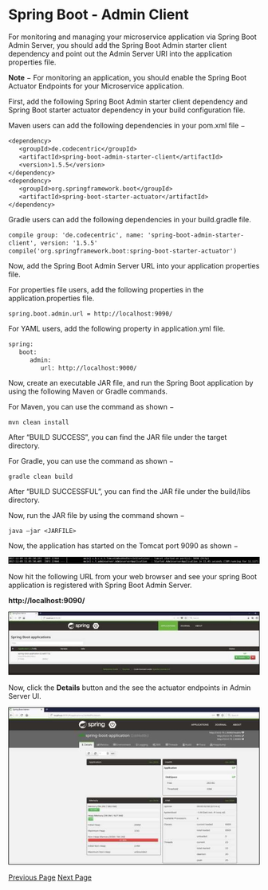 # Spring Boot - Admin Client
For monitoring and managing your microservice application via Spring Boot Admin Server, you should add the Spring Boot Admin starter client dependency and point out the Admin Server URI into the application properties file.

**Note** − For monitoring an application, you should enable the Spring Boot Actuator Endpoints for your Microservice application.

First, add the following Spring Boot Admin starter client dependency and Spring Boot starter actuator dependency in your build configuration file.

Maven users can add the following dependencies in your pom.xml file −

```
<dependency>
   <groupId>de.codecentric</groupId>
   <artifactId>spring-boot-admin-starter-client</artifactId>
   <version>1.5.5</version>
</dependency>
<dependency>
   <groupId>org.springframework.boot</groupId>
   <artifactId>spring-boot-starter-actuator</artifactId>
</dependency>
```
Gradle users can add the following dependencies in your build.gradle file.

```
compile group: 'de.codecentric', name: 'spring-boot-admin-starter-client', version: '1.5.5'
compile('org.springframework.boot:spring-boot-starter-actuator')
```
Now, add the Spring Boot Admin Server URL into your application properties file.

For properties file users, add the following properties in the application.properties file.

```
spring.boot.admin.url = http://localhost:9090/
```
For YAML users, add the following property in application.yml file.

```
spring:
   boot:
      admin:
         url: http://localhost:9000/
```
Now, create an executable JAR file, and run the Spring Boot application by using the following Maven or Gradle commands.

For Maven, you can use the command as shown −

```
mvn clean install
```
After “BUILD SUCCESS”, you can find the JAR file under the target directory.

For Gradle, you can use the command as shown −

```
gradle clean build
```
After “BUILD SUCCESSFUL”, you can find the JAR file under the build/libs directory.

Now, run the JAR file by using the command shown −

```
java –jar <JARFILE>
```
Now, the application has started on the Tomcat port 9090 as shown −

![Tomcat Port 9090 Output](../spring_boot/images/tomcat_port_9090_output.jpg)

Now hit the following URL from your web browser and see your spring Boot application is registered with Spring Boot Admin Server.

**http://localhost:9090/**

![Spring Boot Admin Server](../spring_boot/images/spring_boot_admin_server.jpg)

Now, click the **Details** button and the see the actuator endpoints in Admin Server UI.

![Actuator Endpoints in Admin Server UI](../spring_boot/images/actuator_endpoints_in_admin_server_ui.jpg)


[Previous Page](../spring_boot/spring_boot_admin_server.md) [Next Page](../spring_boot/spring_boot_enabling_swagger2.md) 
